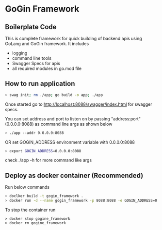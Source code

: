 # GoGin Framework
## Boilerplate Code
This is complete framework for quick building of backend apis using GoLang and GoGin framework.
It includes
- logging
- command line tools
- Swagger Specs for apis
- all required modules in go.mod file



## How to run application
```bash
> swag init; rm ./app; go build -o app; ./app
```
Once started go to [http://localhost:8088/swagger/index.html](http://localhost:8088/swagger/index.html) for swagger specs.

You can set address and port to listen on by passing "address:port" (0.0.0.0:8088) as command line args as shown below
```bash
> ./app --addr 0.0.0.0:8088
```
OR
set GOGIN_ADDRESS environment variable with 0.0.0.0:8088

```bash
> export GOGIN_ADDRESS=0.0.0.0:8088
```

check ./app -h for more command like args

## Deploy as docker container (Recommended)
Run below commands
```bash
> doclker build -t gogin_framework .
> docker run -d --name gogin_framework -p 8088:8088 -e GOGIN_ADDRESS=0.0.0.0:8088 gogin_framework
```

To stop the container run
```basah
> docker stop gogine_framework
> docker rm gogine_framework
```